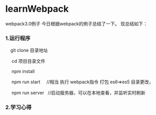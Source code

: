 # learnWebpack
webpack3.0例子 今日根据webpack的例子总结了一下。
现总结如下：
  
 ### 1.运行程序 
 
  
     
      git clone 目录地址
      
      cd 项目目录文件
      
      npm install
      
      npm run start      //相当 执行 webpack指令 打包 es6=>es5 目录更改，
      
      npm run server    //启动服务器，可以在本地查看，并监听实时刷新
    
   
 ### 2.学习心得 
